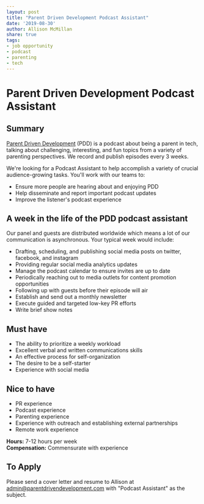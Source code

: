 ```yaml
---
layout: post
title: "Parent Driven Development Podcast Assistant"
date: '2019-08-30'
author: Allison McMillan
share: true
tags:
- job opportunity
- podcast
- parenting
- tech
---
```


# Parent Driven Development Podcast Assistant

## Summary
[Parent Driven Development](https://www.parentdrivendevelopment.com/) (PDD) is a podcast about being a parent in tech, talking about challenging, interesting, and fun topics from a variety of parenting perspectives. We record and publish episodes every 3 weeks.

We're looking for a Podcast Assistant to help accomplish a variety of crucial audience-growing tasks. You'll work with our teams to:

- Ensure more people are hearing about and enjoying PDD
- Help disseminate and report important podcast updates
- Improve the listener's podcast experience

## A week in the life of the PDD podcast assistant
Our panel and guests are distributed worldwide which means a lot of our communication is asynchronous. Your typical week would include:
- Drafting, scheduling, and publishing social media posts on twitter, facebook, and instagram
- Providing regular social media analytics updates
- Manage the podcast calendar to ensure invites are up to date
- Periodically reaching out to  media outlets for content promotion opportunities
- Following up with guests before their episode will air
- Establish and send out a monthly newsletter
- Execute guided and targeted low-key PR efforts
- Write brief show notes


## Must have
- The ability to prioritize a weekly workload
- Excellent verbal and written communications skills
- An effective process for self-organization
- The desire to be a self-starter
- Experience with social media

## Nice to have
- PR experience
- Podcast experience
- Parenting experience
- Experience with outreach and establishing external partnerships
- Remote work experience

**Hours:** 7-12 hours per week  
**Compensation:** Commensurate with experience

## To Apply

Please send a cover letter and resume to Allison at admin@parentdrivendevelopment.com with "Podcast Assistant" as the subject.
